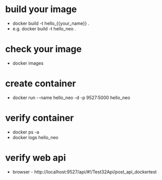 # build your image 
 - docker build -t hello_{{your_name}} .
 - e.g. docker build -t hello_neo .

# check your image
 - docker images

# create container
 - docker run --name hello_neo -d -p 9527:5000 hello_neo

# verify container
 - docker ps -a
 - docker logs hello_neo 

# verify web api
 - browser - http://localhost:9527/api/#!/Test32Api/post_api_dockertest 